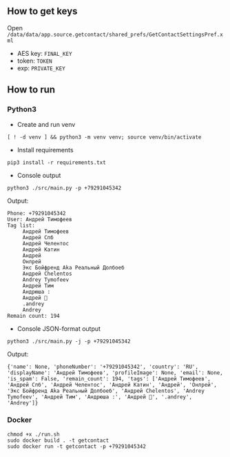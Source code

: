 ## How to get keys

Open ` /data/data/app.source.getcontact/shared_prefs/GetContactSettingsPref.xml` 

* AES key: `FINAL_KEY`
* token: `TOKEN`
* exp: `PRIVATE_KEY`


## How to run 
### Python3

- Create and run venv
```shell script
[ ! -d venv ] && python3 -m venv venv; source venv/bin/activate
```

- Install requirements
```shell script
pip3 install -r requirements.txt
```

- Console output
```shell script
python3 ./src/main.py -p +79291045342
```
Output:
```
Phone: +79291045342
User: Андрей Тимофеев
Tag list: 
	 Андрей Тимофеев
	 Андрей Спб
	 Андрей Челентос
	 Андрей Катин
	 Андрей
	 Онлрей
	 Экс Бойфренд Aka Реальный Долбоеб
	 Андрей Chelentos
	 Andrey Tymofeev
	 Андрей Тим
	 Андрюша :
	 Андрей 💑
	 .andrey
	 Andrey
Remain count: 194
```

- Console JSON-format output 
```shell script
python3 ./src/main.py -j -p +79291045342
```
Output:
```json5
{'name': None, 'phoneNumber': '+79291045342', 'country': 'RU', 'displayName': 'Андрей Тимофеев', 'profileImage': None, 'email': None, 'is_spam': False, 'remain_count': 194, 'tags': ['Андрей Тимофеев', 'Андрей Спб', 'Андрей Челентос', 'Андрей Катин', 'Андрей', 'Онлрей', 'Экс Бойфренд Aka Реальный Долбоеб', 'Андрей Chelentos', 'Andrey Tymofeev', 'Андрей Тим', 'Андрюша :', 'Андрей 💑', '.andrey', 'Andrey']}
```


### Docker
```shell script
chmod +x ./run.sh
sudo docker build . -t getcontact
sudo docker run -t getcontact -p +79291045342
```
